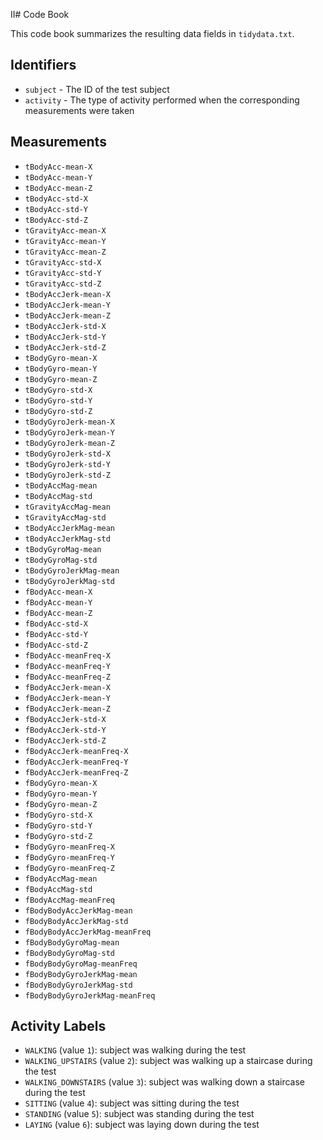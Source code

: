 II# Code Book

This code book summarizes the resulting data fields in `tidydata.txt`.

## Identifiers

* `subject` - The ID of the test subject
* `activity` - The type of activity performed when the corresponding measurements were taken

## Measurements

* `tBodyAcc-mean-X`
* `tBodyAcc-mean-Y`
* `tBodyAcc-mean-Z`
* `tBodyAcc-std-X`
* `tBodyAcc-std-Y`
* `tBodyAcc-std-Z`
* `tGravityAcc-mean-X`
* `tGravityAcc-mean-Y`
* `tGravityAcc-mean-Z`
* `tGravityAcc-std-X`
* `tGravityAcc-std-Y`
* `tGravityAcc-std-Z`
* `tBodyAccJerk-mean-X`
* `tBodyAccJerk-mean-Y`
* `tBodyAccJerk-mean-Z`
* `tBodyAccJerk-std-X`
* `tBodyAccJerk-std-Y`
* `tBodyAccJerk-std-Z`
* `tBodyGyro-mean-X`
* `tBodyGyro-mean-Y`
* `tBodyGyro-mean-Z`
* `tBodyGyro-std-X`
* `tBodyGyro-std-Y`
* `tBodyGyro-std-Z`
* `tBodyGyroJerk-mean-X`
* `tBodyGyroJerk-mean-Y`
* `tBodyGyroJerk-mean-Z`
* `tBodyGyroJerk-std-X`
* `tBodyGyroJerk-std-Y`
* `tBodyGyroJerk-std-Z`
* `tBodyAccMag-mean`
* `tBodyAccMag-std`
* `tGravityAccMag-mean`
* `tGravityAccMag-std`
* `tBodyAccJerkMag-mean`
* `tBodyAccJerkMag-std`
* `tBodyGyroMag-mean`
* `tBodyGyroMag-std`
* `tBodyGyroJerkMag-mean`
* `tBodyGyroJerkMag-std`
* `fBodyAcc-mean-X`
* `fBodyAcc-mean-Y`
* `fBodyAcc-mean-Z`
* `fBodyAcc-std-X`
* `fBodyAcc-std-Y`
* `fBodyAcc-std-Z`
* `fBodyAcc-meanFreq-X`
* `fBodyAcc-meanFreq-Y`
* `fBodyAcc-meanFreq-Z`
* `fBodyAccJerk-mean-X`
* `fBodyAccJerk-mean-Y`
* `fBodyAccJerk-mean-Z`
* `fBodyAccJerk-std-X`
* `fBodyAccJerk-std-Y`
* `fBodyAccJerk-std-Z`
* `fBodyAccJerk-meanFreq-X`
* `fBodyAccJerk-meanFreq-Y`
* `fBodyAccJerk-meanFreq-Z`
* `fBodyGyro-mean-X`
* `fBodyGyro-mean-Y`
* `fBodyGyro-mean-Z`
* `fBodyGyro-std-X`
* `fBodyGyro-std-Y`
* `fBodyGyro-std-Z`
* `fBodyGyro-meanFreq-X`
* `fBodyGyro-meanFreq-Y`
* `fBodyGyro-meanFreq-Z`
* `fBodyAccMag-mean`
* `fBodyAccMag-std`
* `fBodyAccMag-meanFreq`
* `fBodyBodyAccJerkMag-mean`
* `fBodyBodyAccJerkMag-std`
* `fBodyBodyAccJerkMag-meanFreq`
* `fBodyBodyGyroMag-mean`
* `fBodyBodyGyroMag-std`
* `fBodyBodyGyroMag-meanFreq`
* `fBodyBodyGyroJerkMag-mean`
* `fBodyBodyGyroJerkMag-std`
* `fBodyBodyGyroJerkMag-meanFreq`

## Activity Labels

* `WALKING` (value `1`): subject was walking during the test
* `WALKING_UPSTAIRS` (value `2`): subject was walking up a staircase during the test
* `WALKING_DOWNSTAIRS` (value `3`): subject was walking down a staircase during the test
* `SITTING` (value `4`): subject was sitting during the test
* `STANDING` (value `5`): subject was standing during the test
* `LAYING` (value `6`): subject was laying down during the test
